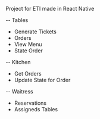 Project for ETI made in React Native

-- Tables
- Generate Tickets
- Orders
- View Menu
- State Order


-- Kitchen
- Get Orders
- Update State for Order

-- Waitress
- Reservations
- Assigneds Tables